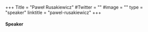 +++
Title = "Paweł Rusakiewicz"
#Twitter = ""
#image = ""
type = "speaker"
linktitle = "pawel-rusakiewicz"
+++

#### Speaker
